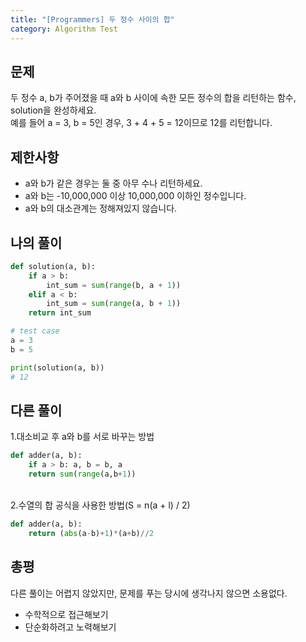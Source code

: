 ```yaml
---
title: "[Programmers] 두 정수 사이의 합"
category: Algorithm Test
---
```


## 문제
두 정수 a, b가 주어졌을 때 a와 b 사이에 속한 모든 정수의 합을 리턴하는 함수, solution을 완성하세요. <br>
예를 들어 a = 3, b = 5인 경우, 3 + 4 + 5 = 12이므로 12를 리턴합니다.


## 제한사항
- a와 b가 같은 경우는 둘 중 아무 수나 리턴하세요.
- a와 b는 -10,000,000 이상 10,000,000 이하인 정수입니다.
- a와 b의 대소관계는 정해져있지 않습니다.

## 나의 풀이
```python
def solution(a, b):
    if a > b:
        int_sum = sum(range(b, a + 1))
    elif a < b:
        int_sum = sum(range(a, b + 1))
    return int_sum

# test case
a = 3
b = 5

print(solution(a, b))
# 12
```

## 다른 풀이
1.대소비교 후 a와 b를 서로 바꾸는 방법

```python
def adder(a, b):
    if a > b: a, b = b, a
    return sum(range(a,b+1))
```
<br>
2.수열의 합 공식을 사용한 방법(S = n(a + l) / 2)

```python
def adder(a, b):
    return (abs(a-b)+1)*(a+b)//2
```
## 총평
다른 풀이는 어렵지 않았지만, 문제를 푸는 당시에 생각나지 않으면 소용없다.
- 수학적으로 접근해보기
- 단순화하려고 노력해보기